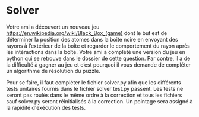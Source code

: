 # Solver
Votre ami a découvert un nouveau jeu https://en.wikipedia.org/wiki/Black_Box_(game) dont le but est de déterminer la position des atomes dans la boite noire en envoyant des rayons à l’extérieur de la boîte et regarder le comportement du rayon après les intéractions dans la boîte. Votre ami a complété une version du jeu en python qui se retrouve dans le dossier de cette question. Par contre, il a de la difficulté à gagner au jeu et c’est pourquoi il vous demande de compléter un algorithme de résolution du puzzle.

Pour se faire, il faut compléter le fichier solver.py afin que les différents tests unitaires fournis dans le fichier solver test.py passent. Les tests ne seront pas roulés dans le même ordre à la correction et tous les fichiers sauf solver.py seront réinitialisés à la correction. Un pointage sera assigné à la rapidité d'exécution des tests. 